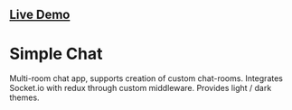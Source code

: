 ## [Live Demo](http://simple-chat.digital-logic.net/)

# Simple Chat
Multi-room chat app, supports creation of custom chat-rooms. Integrates Socket.io with redux through custom middleware. Provides light / dark themes.